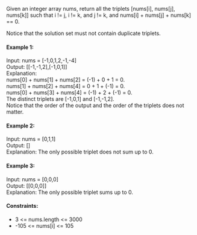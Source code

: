Given an integer array nums, return all the triplets [nums[i], nums[j], nums[k]] such that i != j, i != k, and j != k, and nums[i] + nums[j] + nums[k] == 0.

Notice that the solution set must not contain duplicate triplets.

#### Example 1:
Input: nums = [-1,0,1,2,-1,-4]  
Output: [[-1,-1,2],[-1,0,1]]  
Explanation:  
nums[0] + nums[1] + nums[2] = (-1) + 0 + 1 = 0.  
nums[1] + nums[2] + nums[4] = 0 + 1 + (-1) = 0.  
nums[0] + nums[3] + nums[4] = (-1) + 2 + (-1) = 0.  
The distinct triplets are [-1,0,1] and [-1,-1,2].  
Notice that the order of the output and the order of the triplets does not matter.

#### Example 2:
Input: nums = [0,1,1]  
Output: []  
Explanation: The only possible triplet does not sum up to 0.

#### Example 3:
Input: nums = [0,0,0]  
Output: [[0,0,0]]  
Explanation: The only possible triplet sums up to 0.

#### Constraints:
* 3 <= nums.length <= 3000
* -105 <= nums[i] <= 105
